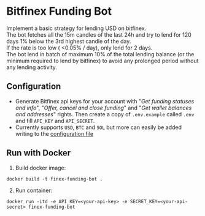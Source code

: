 # Bitfinex Funding Bot

Implement a basic strategy for lending USD on bitfinex.  
The bot fetches all the 15m candles of the last 24h and try to lend for 120 days 1% below the 3rd highest candle of the day.  
If the rate is too low ( <0.05% / day), only lend for 2 days.  
The bot lend in batch of maximum 10% of the total lending balance (or the minimum required to lend by bitfinex) to avoid any prolonged period without any lending activity.

## Configuration

- Generate Bitfinex api keys for your account with "*Get funding statuses and info*", "*Offer, cancel and close funding*" and "*Get wallet balances and addresses*" rights. Then create a copy of `.env.example` called `.env` and fill `API_KEY` and `API_SECRET`.
- Currently supports `USD`, `BTC` and `SOL` but more can easily be added writing to the [configuration file](https://github.com/Xavier59/finex-funding-bot/blob/master/src/consts.rs)
## Run with Docker

1) Build docker image:

`docker build -t finex-funding-bot .`

2) Run container:

`docker run -itd -e API_KEY=<your-api-key> -e SECRET_KEY=<your-api-secret> finex-funding-bot`